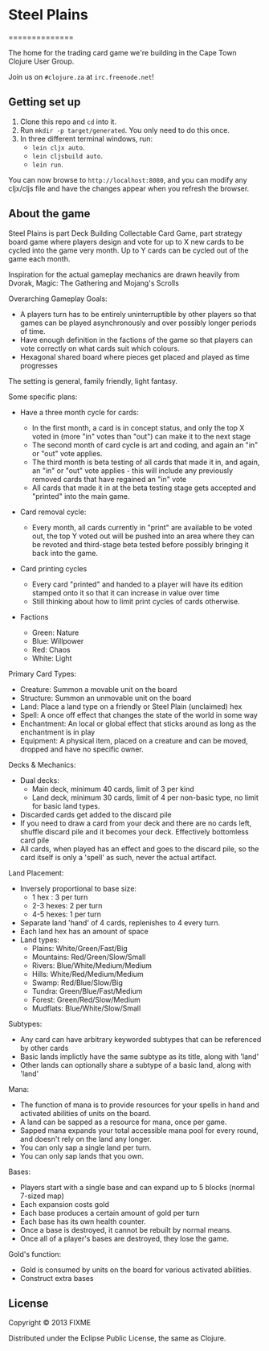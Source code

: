 # Steel Plains
==============

The home for the trading card game we're building in the Cape Town Clojure User Group.

Join us on `#clojure.za` at `irc.freenode.net`!

## Getting set up

1. Clone this repo and `cd` into it.
2. Run `mkdir -p target/generated`. You only need to do this once.
3. In three different terminal windows, run:
	- `lein cljx auto`.
	- `lein cljsbuild auto`.
	- `lein run`.

You can now browse to `http://localhost:8080`, and you can modify any cljx/cljs file and have the changes appear when you refresh the browser.

## About the game

Steel Plains is part Deck Building Collectable Card Game, part strategy board game where players design and vote for up to X new cards to be cycled into the game very month. Up to Y cards can be cycled out of the game each month.

Inspiration for the actual gameplay mechanics are drawn heavily from Dvorak, Magic: The Gathering and Mojang's Scrolls

Overarching Gameplay Goals:
 - A players turn has to be entirely uninterruptible by other players so that games can be played asynchronously and over possibly longer periods of time.
 - Have enough definition in the factions of the game so that players can vote correctly on what cards suit which colours.
 - Hexagonal shared board where pieces get placed and played as time progresses

The setting is general, family friendly, light fantasy.

Some specific plans:
 - Have a three month cycle for cards:
   - In the first month, a card is in concept status, and only the top X voted in (more "in" votes than "out") can make it to the next stage
   - The second month of card cycle is art and coding, and again an "in" or "out" vote applies.
   - The third month is beta testing of all cards that made it in, and again, an "in" or "out" vote applies - this will include any previously removed cards that have regained an "in" vote
   - All cards that made it in at the beta testing stage gets accepted and "printed" into the main game.

 - Card removal cycle:
   - Every month, all cards currently in "print" are available to be voted out, the top Y voted out will be pushed into an area where they can be revoted and third-stage beta tested before possibly bringing it back into the game.

 - Card printing cycles
   - Every card "printed" and handed to a player will have its edition stamped onto it so that it can increase in value over time
   - Still thinking about how to limit print cycles of cards otherwise.

 - Factions
   - Green: Nature
   - Blue: Willpower
   - Red: Chaos
   - White: Light

Primary Card Types:
 - Creature: Summon a movable unit on the board
 - Structure: Summon an unmovable unit on the board
 - Land: Place a land type on a friendly or Steel Plain (unclaimed) hex
 - Spell: A once off effect that changes the state of the world in some way
 - Enchantment: An local or global effect that sticks around as long as the enchantment is in play
 - Equipment: A physical item, placed on a creature and can be moved, dropped and have no specific owner.

Decks & Mechanics:
 - Dual decks:
   - Main deck, minimum 40 cards, limit of 3 per kind
   - Land deck, minimum 30 cards, limit of 4 per non-basic type, no limit for basic land types.
 - Discarded cards get added to the discard pile
 - If you need to draw a card from your deck and there are no cards left, shuffle discard pile and it becomes your deck. Effectively bottomless card pile
 - All cards, when played has an effect and goes to the discard pile, so the card itself is only a 'spell' as such, never the actual artifact.

Land Placement:
 - Inversely proportional to base size:
   - 1 hex    : 3 per turn
   - 2-3 hexes: 2 per turn
   - 4-5 hexes: 1 per turn
 - Separate land 'hand' of 4 cards, replenishes to 4 every turn.
 - Each land hex has an amount of space
 - Land types:
   - Plains: White/Green/Fast/Big
   - Mountains: Red/Green/Slow/Small
   - Rivers: Blue/White/Medium/Medium
   - Hills: White/Red/Medium/Medium
   - Swamp: Red/Blue/Slow/Big
   - Tundra: Green/Blue/Fast/Medium
   - Forest: Green/Red/Slow/Medium
   - Mudflats: Blue/White/Slow/Small

Subtypes:
 - Any card can have arbitrary keyworded subtypes that can be referenced by other cards
 - Basic lands implictly have the same subtype as its title, along with 'land'
 - Other lands can optionally share a subtype of a basic land, along with 'land'

Mana:
 - The function of mana is to provide resources for your spells in hand and activated abilities of units on the board.
 - A land can be sapped as a resource for mana, once per game.
 - Sapped mana expands your total accessible mana pool for every round, and doesn't rely on the land any longer.
 - You can only sap a single land per turn.
 - You can only sap lands that you own.

Bases:
 - Players start with a single base and can expand up to 5 blocks (normal 7-sized map)
 - Each expansion costs gold
 - Each base produces a certain amount of gold per turn
 - Each base has its own health counter.
 - Once a base is destroyed, it cannot be rebuilt by normal means.
 - Once all of a player's bases are destroyed, they lose the game.

Gold's function:
 - Gold is consumed by units on the board for various activated abilities.
 - Construct extra bases


## License

Copyright © 2013 FIXME

Distributed under the Eclipse Public License, the same as Clojure.
